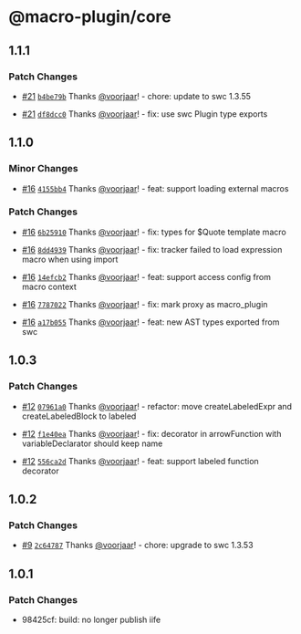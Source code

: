 # @macro-plugin/core

## 1.1.1

### Patch Changes

- [#21](https://github.com/macro-plugin/macros/pull/21) [`b4be79b`](https://github.com/macro-plugin/macros/commit/b4be79be09e8790b95c6a2e9b07dde4ba3822f39) Thanks [@voorjaar](https://github.com/voorjaar)! - chore: update to swc 1.3.55

- [#21](https://github.com/macro-plugin/macros/pull/21) [`df8dcc0`](https://github.com/macro-plugin/macros/commit/df8dcc0ab7f3e09f1157c5c2a7cda4a7f5367991) Thanks [@voorjaar](https://github.com/voorjaar)! - fix: use swc Plugin type exports

## 1.1.0

### Minor Changes

- [#16](https://github.com/macro-plugin/macros/pull/16) [`4155bb4`](https://github.com/macro-plugin/macros/commit/4155bb4de7968a83e62203411bceae6b0602637f) Thanks [@voorjaar](https://github.com/voorjaar)! - feat: support loading external macros

### Patch Changes

- [#16](https://github.com/macro-plugin/macros/pull/16) [`6b25910`](https://github.com/macro-plugin/macros/commit/6b25910567e910b7c71c79646f8569a2f3927be6) Thanks [@voorjaar](https://github.com/voorjaar)! - fix: types for $Quote template macro

- [#16](https://github.com/macro-plugin/macros/pull/16) [`8dd4939`](https://github.com/macro-plugin/macros/commit/8dd493997931d8d91a82ffb1785927d425c17c61) Thanks [@voorjaar](https://github.com/voorjaar)! - fix: tracker failed to load expression macro when using import

- [#16](https://github.com/macro-plugin/macros/pull/16) [`14efcb2`](https://github.com/macro-plugin/macros/commit/14efcb2c6461ab3f5d78e0599ec74b422085ce1d) Thanks [@voorjaar](https://github.com/voorjaar)! - feat: support access config from macro context

- [#16](https://github.com/macro-plugin/macros/pull/16) [`7787022`](https://github.com/macro-plugin/macros/commit/7787022f657b7a79cb18a1e8ba947ae2eaeb682e) Thanks [@voorjaar](https://github.com/voorjaar)! - fix: mark proxy as macro_plugin

- [#16](https://github.com/macro-plugin/macros/pull/16) [`a17b055`](https://github.com/macro-plugin/macros/commit/a17b055d356c285b394add56192c80077ebde2c2) Thanks [@voorjaar](https://github.com/voorjaar)! - feat: new AST types exported from swc

## 1.0.3

### Patch Changes

- [#12](https://github.com/macro-plugin/macros/pull/12) [`07961a0`](https://github.com/macro-plugin/macros/commit/07961a03b6e82080a2b8c8ab2626c187c34f912e) Thanks [@voorjaar](https://github.com/voorjaar)! - refactor: move createLabeledExpr and createLabeledBlock to labeled

- [#12](https://github.com/macro-plugin/macros/pull/12) [`f1e40ea`](https://github.com/macro-plugin/macros/commit/f1e40ead32636d4f2d43c442e70cc208e2d43b28) Thanks [@voorjaar](https://github.com/voorjaar)! - fix: decorator in arrowFunction with variableDeclarator should keep name

- [#12](https://github.com/macro-plugin/macros/pull/12) [`556ca2d`](https://github.com/macro-plugin/macros/commit/556ca2d9addaf36ac84da8c8ea7b5bc465e174b7) Thanks [@voorjaar](https://github.com/voorjaar)! - feat: support labeled function decorator

## 1.0.2

### Patch Changes

- [#9](https://github.com/macro-plugin/macros/pull/9) [`2c64787`](https://github.com/macro-plugin/macros/commit/2c647875182c5fc6ca41c9e72587a08307ba90ec) Thanks [@voorjaar](https://github.com/voorjaar)! - chore: upgrade to swc 1.3.53

## 1.0.1

### Patch Changes

- 98425cf: build: no longer publish iife

